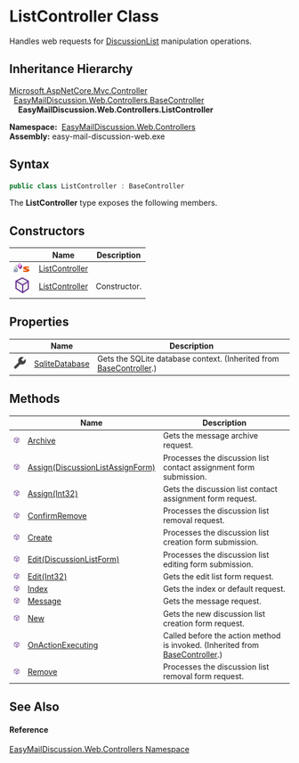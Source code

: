 ListController Class
====================
Handles web requests for [DiscussionList][1] manipulation operations.


Inheritance Hierarchy
---------------------
[Microsoft.AspNetCore.Mvc.Controller][2]  
  [EasyMailDiscussion.Web.Controllers.BaseController][3]  
    **EasyMailDiscussion.Web.Controllers.ListController**  

  **Namespace:**  [EasyMailDiscussion.Web.Controllers][4]  
  **Assembly:** easy-mail-discussion-web.exe

Syntax
------

```csharp
public class ListController : BaseController
```

The **ListController** type exposes the following members.


Constructors
------------

|                                   | Name                | Description  |
| --------------------------------- | ------------------- | ------------ |
| ![Private method]![Static member] | [ListController][5] |              |
| ![Public method]                  | [ListController][6] | Constructor. |


Properties
----------

|                    | Name                | Description                                                             |
| ------------------ | ------------------- | ----------------------------------------------------------------------- |
| ![Public property] | [SqliteDatabase][7] | Gets the SQLite database context. (Inherited from [BaseController][3].) |


Methods
-------

|                  | Name                                  | Description                                                                       |
| ---------------- | ------------------------------------- | --------------------------------------------------------------------------------- |
| ![Public method] | [Archive][8]                          | Gets the message archive request.                                                 |
| ![Public method] | [Assign(DiscussionListAssignForm)][9] | Processes the discussion list contact assignment form submission.                 |
| ![Public method] | [Assign(Int32)][10]                   | Gets the discussion list contact assignment form request.                         |
| ![Public method] | [ConfirmRemove][11]                   | Processes the discussion list removal request.                                    |
| ![Public method] | [Create][12]                          | Processes the discussion list creation form submission.                           |
| ![Public method] | [Edit(DiscussionListForm)][13]        | Processes the discussion list editing form submission.                            |
| ![Public method] | [Edit(Int32)][14]                     | Gets the edit list form request.                                                  |
| ![Public method] | [Index][15]                           | Gets the index or default request.                                                |
| ![Public method] | [Message][16]                         | Gets the message request.                                                         |
| ![Public method] | [New][17]                             | Gets the new discussion list creation form request.                               |
| ![Public method] | [OnActionExecuting][18]               | Called before the action method is invoked. (Inherited from [BaseController][3].) |
| ![Public method] | [Remove][19]                          | Processes the discussion list removal form request.                               |


See Also
--------

#### Reference
[EasyMailDiscussion.Web.Controllers Namespace][4]  

[1]: ../../EasyMailDiscussion.Common.Database/DiscussionList/README.md
[2]: https://docs.microsoft.com/dotnet/api/microsoft.aspnetcore.mvc.controller
[3]: ../BaseController/README.md
[4]: ../README.md
[5]: _cctor.md
[6]: _ctor.md
[7]: ../BaseController/SqliteDatabase.md
[8]: Archive.md
[9]: Assign.md
[10]: Assign_1.md
[11]: ConfirmRemove.md
[12]: Create.md
[13]: Edit.md
[14]: Edit_1.md
[15]: Index.md
[16]: Message.md
[17]: New.md
[18]: ../BaseController/OnActionExecuting.md
[19]: Remove.md
[Private method]: ../../icons/privmethod.gif "Private method"
[Static member]: ../../icons/static.gif "Static member"
[Public method]: ../../icons/pubmethod.svg "Public method"
[Public property]: ../../icons/pubproperty.svg "Public property"
